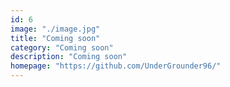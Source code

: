 ```yaml
---
id: 6
image: "./image.jpg"
title: "Coming soon"
category: "Coming soon"
description: "Coming soon"
homepage: "https://github.com/UnderGrounder96/"
---
```

